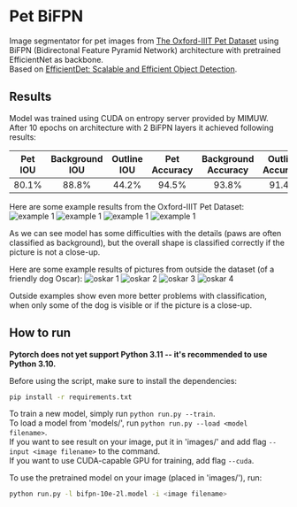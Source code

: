 # Pet BiFPN
Image segmentator for pet images from [The Oxford-IIIT Pet Dataset](https://www.robots.ox.ac.uk/~vgg/data/pets/) using BiFPN (Bidirectonal Feature Pyramid Network) architecture with pretrained EfficientNet as backbone.  
Based on [EfficientDet: Scalable and Efficient Object Detection](https://arxiv.org/abs/1911.09070).

## Results
Model was trained using CUDA on entropy server provided by MIMUW.  
After 10 epochs on architecture with 2 BiFPN layers it achieved following results:

| Pet IOU | Background IOU | Outline IOU | Pet Accuracy | Background Accuracy | Outline Accuracy |
| :---: | :---: | :---: | :---: | :---: | :---: |
| 80.1% | 88.8% | 44.2% | 94.5% | 93.8% | 91.4% |

Here are some example results from the Oxford-IIIT Pet Dataset:
![example 1](https://raw.githubusercontent.com/Tsilkow/Pet_BiFPN/main/example_1.png)
![example 1](https://raw.githubusercontent.com/Tsilkow/Pet_BiFPN/main/example_2.png)
![example 1](https://raw.githubusercontent.com/Tsilkow/Pet_BiFPN/main/example_3.png)
![example 1](https://raw.githubusercontent.com/Tsilkow/Pet_BiFPN/main/example_4.png)

As we can see model has some difficulties with the details (paws are often classified as background), but the overall shape is classified correctly if the picture is not a close-up.

Here are some example results of pictures from outside the dataset (of a friendly dog Oscar):
![oskar 1](https://raw.githubusercontent.com/Tsilkow/Pet_BiFPN/main/oskar_1_result.png)
![oskar 2](https://raw.githubusercontent.com/Tsilkow/Pet_BiFPN/main/oskar_2_result.png)
![oskar 3](https://raw.githubusercontent.com/Tsilkow/Pet_BiFPN/main/oskar_3_result.png)
![oskar 4](https://raw.githubusercontent.com/Tsilkow/Pet_BiFPN/main/oskar_4_result.png)

Outside examples show even more better problems with classification, when only some of the dog is visible or if the picture is a close-up.

## How to run
**Pytorch does not yet support Python 3.11 -- it's recommended to use Python 3.10.**  

Before using the script, make sure to install the dependencies:
```bash
pip install -r requirements.txt
```

To train a new model, simply run `python run.py --train`.  
To load a model from 'models/', run `python run.py --load <model filename>`.  
If you want to see result on your image, put it in 'images/' and add flag `--input <image filename>` to the command.  
If you want to use CUDA-capable GPU for training, add flag `--cuda`.  

To use the pretrained model on your image (placed in 'images/'), run:
```bash
python run.py -l bifpn-10e-2l.model -i <image filename>
```
